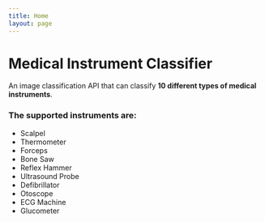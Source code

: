 ```yaml
---
title: Home
layout: page
---
```


# Medical Instrument Classifier
An image classification API that can classify **10 different types of medical instruments**.

### The supported instruments are:
- Scalpel
- Thermometer
- Forceps
- Bone Saw
- Reflex Hammer
- Ultrasound Probe
- Defibrillator
- Otoscope
- ECG Machine
- Glucometer